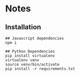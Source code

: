 # Notes

## Installation

```
## Javascript dependencies
npm i

## Python Dependencies
pip install virtualenv
virtualenv venv
source venv/bin/activate
pip install -r requirements.txt
```
